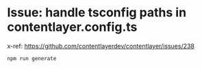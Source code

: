 # Issue: handle tsconfig paths in contentlayer.config.ts

x-ref: https://github.com/contentlayerdev/contentlayer/issues/238

```bash
npm run generate
```
